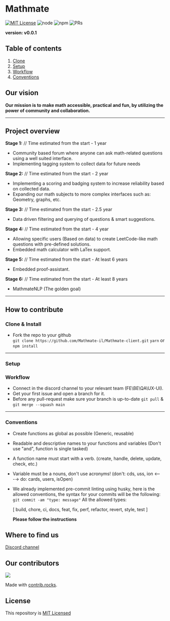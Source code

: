 # Mathmate

[![MIT License](https://img.shields.io/badge/License-MIT-green.svg)](https://choosealicense.com/licenses/mit/)
![node](https://img.shields.io/badge/node-16.13.1-green)
![npm](https://img.shields.io/badge/npm-8.1.2-green)
![PRs](https://img.shields.io/badge/PRs-Welcome-green)

**version: v0.0.1**

## Table of contents

1. [Clone](#clone)
2. [Setup](#setup)
3. [Workflow](#workflow)
4. [Conventions](#conventions)

## Our vision

**Our mission is to make math accessible, practical and fun, by utilizing the power of community and collaboration.**

---

## Project overview

**Stage 1:** // Time estimated from the start - 1 year

-   Community based forum where anyone can ask math-related questions using a well suited interface.
-   Implementing tagging system to collect data for future needs

**Stage 2:** // Time estimated from the start - 2 year

-   Implementing a scoring and badging system to increase reliability based on collected data.
-   Expanding our math subjects to more complex interfaces such as: Geometry, graphs, etc.

**Stage 3:** // Time estimated from the start - 2.5 year

-   Data driven filtering and querying of questions & smart suggestions.

**Stage 4:** // Time estimated from the start - 4 year

-   Allowing specific users (Based on data) to create LeetCode-like math questions with pre-defined solutions.
-   Embedded math calculator with LaTex support.

**Stage 5:** // Time estimated from the start - At least 6 years

-   Embedded proof-assistant.

**Stage 6:** // Time estimated from the start - At least 8 years

-   MathmateNLP (The golden goal)

---

## How to contribute

### Clone & Install <a name="clone"></a>

-   Fork the repo to your github  
    `git clone https://github.com/Mathmate-il/Mathmate-client.git`
    `yarn` or `npm install` 

---

### Setup <a name="setup"></a>

### Workflow <a name="workflow"></a>

-   Connect in the discord channel to your relevant team (FE\BE\QA\UX-UI).
-   Get your first issue and open a branch for it.
-   Before any pull-request make sure your branch is up-to-date `git pull` & `git merge --squash main`

---

### Conventions <a name="conventions"></a>

-   Create functions as global as possible (Generic, reusable)
-   Readable and descriptive names to your functions and variables (Don't use "and", function is single tasked)
-   A function name must start with a verb. (create, handle, delete, update, check, etc.)
-   Variable must be a nouns, don't use acronyms! (don't: cds, uss, ion <----> do: cards, users, isOpen)
-   We already implemented pre-commit linting using husky, here is the allowed conventions,
    the syntax for your commits will be the following: `git commit -am "type: message"`
    All the allowed types:

    [ build, chore, ci, docs, feat, fix, perf, refactor, revert, style, test ]

    **Please follow the instructions**

## Where to find us

[Discord channel](https://discord.gg/ysffT6BpX7)

## Our contributors

<a href="https://github.com/Mathmate-il/Mathmate-client/graphs/contributors">
  <img src="https://contrib.rocks/image?repo=Mathmate-il/Mathmate-client" />
</a>

Made with [contrib.rocks](https://contrib.rocks).

## License

This repository is [MIT Licensed](https://github.com/Mathmate-il/Mathmate-server/blob/main/LICENCE)
